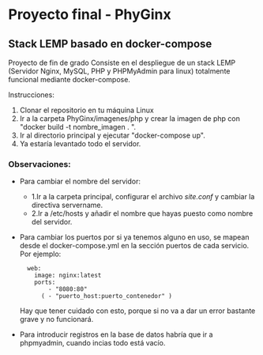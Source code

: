 # Proyecto final - PhyGinx
## Stack LEMP basado en docker-compose
Proyecto de fin de grado 
Consiste en el despliegue de un stack LEMP (Servidor Nginx, MySQL, PHP y PHPMyAdmin para linux) totalmente funcional mediante docker-compose.

Instrucciones:

1. Clonar el repositorio en tu máquina Linux
2. Ir a la carpeta PhyGinx/imagenes/php y crear la imagen de php con "docker build -t nombre_imagen . ".
3. Ir al directorio principal y ejecutar "docker-compose up".
4. Ya estaría levantado todo el servidor.


### Observaciones: 
- Para cambiar el nombre del servidor:

    - 1.Ir a la carpeta principal, configurar el archivo *site.conf* y cambiar la directiva servername.
    - 2.Ir a /etc/hosts y añadir el nombre que hayas puesto como nombre del servidor.
    
- Para cambiar los puertos por si ya tenemos alguno en uso, se mapean desde el docker-compose.yml en la sección puertos de cada servicio. Por ejemplo:

        web:
          image: nginx:latest
          ports:
              - "8080:80"
            ( - "puerto_host:puerto_contenedor" )



  Hay que tener cuidado con esto, porque si no va a dar un error bastante grave y no funcionará.
  
- Para introducir registros en la base de datos habría que ir a phpmyadmin, cuando incias todo está vacío.
